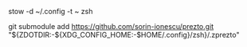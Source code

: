 stow -d ~/.config -t ~ zsh

git submodule add https://github.com/sorin-ionescu/prezto.git "${ZDOTDIR:-${XDG_CONFIG_HOME:-$HOME/.config}/zsh}/.zprezto"


